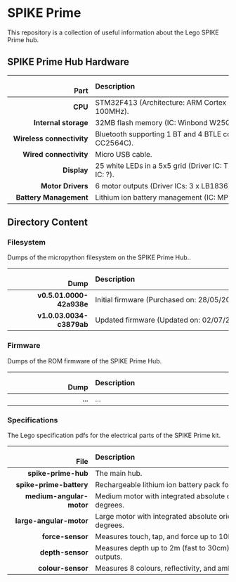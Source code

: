 
# SPIKE Prime #

This repository is a collection of useful information about the Lego SPIKE Prime hub.

## SPIKE Prime Hub Hardware ##

|                     Part | Description                                                                             |
|-------------------------:|:----------------------------------------------------------------------------------------|
|                  **CPU** | STM32F413 (Architecture: ARM Cortex M4, ROM: 1M, RAM: 320k, Clock: 100MHz).             |
|     **Internal storage** | 32MB flash memory (IC: Winbond W25Q256JV).                                              |
|**Wireless connectivity** | Bluetooth supporting 1 BT and 4 BTLE connections simultaneously (IC: TI CC2564C).       |
|   **Wired connectivity** | Micro USB cable.                                                                        |
|              **Display** | 25 white LEDs in a 5x5 grid (Driver IC: TI TLC5955) and one RGB LED (Driver IC: ?).     |
|        **Motor Drivers** | 6 motor outputs (Driver ICs: 3 x LB1836).                                               |
|   **Battery Management** | Lithium ion battery management (IC: MPS 2639A).                                         |

## Directory Content ##

### Filesystem ###

Dumps of the micropython filesystem on the SPIKE Prime Hub..

|                     Dump | Description                                                                             |
|-------------------------:|:----------------------------------------------------------------------------------------|
| **v0.5.01.0000-42a938e** | Initial firmware (Purchased on: 28/05/2020) (Box Version: 29).                          |
| **v1.0.03.0034-c3879ab** | Updated firmware (Updated on: 02/07/2020).                                              |

### Firmware ###

Dumps of the ROM firmware of the SPIKE Prime Hub.

|                     Dump | Description                                                                             |
|-------------------------:|:----------------------------------------------------------------------------------------|
|                  **...** | ...                                                                                     |

### Specifications ###

The Lego specification pdfs for the electrical parts of the SPIKE Prime kit.

|                     File | Description                                                                             |
|-------------------------:|:----------------------------------------------------------------------------------------|
|      **spike-prime-hub** | The main hub.                                                                           |
|  **spike-prime-battery** | Rechargeable lithium ion battery pack for the hub, capacity 2100 mAH.                   |
| **medium-angular-motor** | Medium motor with integrated absolute orientation sensor, accuracy +- 3 degrees.        |
|  **large-angular-motor** | Large motor with integrated absolute orientation sensor, accuracy +- 3 degrees.         |
|         **force-sensor** | Measures touch, tap, and force up to 10N (About 1Kg) at an accuracy of 0.65N.           |
|         **depth-sensor** | Measures depth up to 2m (fast to 30cm) with 1mm resolution. Has 4 white LED outputs.    |
|        **colour-sensor** | Measures 8 colours, reflectivity, and ambient light. Has 3 white LED outputs.           |

